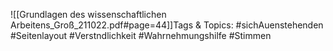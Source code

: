 
![[Grundlagen des wissenschaftlichen Arbeitens_Groß_211022.pdf#page=44]]Tags & Topics:
   #sichAuenstehenden
   #Seitenlayout
   #Verstndlichkeit
   #Wahrnehmungshilfe
   #Stimmen